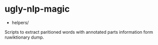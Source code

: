 ugly-nlp-magic
==============

* helpers/

Scripts to extract paritioned words with annotated parts information form ruwiktionary dump.
